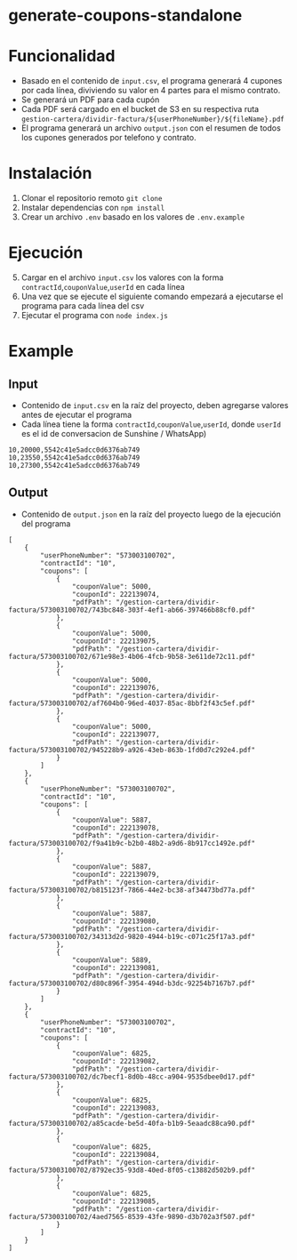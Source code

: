 # generate-coupons-standalone
# Funcionalidad
- Basado en el contenido de `input.csv`, el programa generará 4 cupones por cada línea, diviviendo su valor en 4 partes para el mismo contrato.
- Se generará un PDF para cada cupón
- Cada PDF será cargado en el bucket de S3 en su respectiva ruta `gestion-cartera/dividir-factura/${userPhoneNumber}/${fileName}.pdf`
- El programa generará un archivo `output.json` con el resumen de todos los cupones generados por telefono y contrato.

# Instalación
1. Clonar el repositorio remoto `git clone`
2. Instalar dependencias con `npm install`
3. Crear un archivo `.env` basado en los valores de `.env.example`

# Ejecución
5. Cargar en el archivo `input.csv` los valores con la forma `contractId`,`couponValue`,`userId` en cada línea
6. Una vez que se ejecute el siguiente comando empezará a ejecutarse el programa para cada línea del csv
8. Ejecutar el programa con `node index.js`

# Example
## Input
- Contenido de `input.csv` en la raíz del proyecto, deben agregarse valores antes de ejecutar el programa
- Cada línea tiene la forma `contractId`,`couponValue`,`userId`, donde `userId` es el id de conversacion de Sunshine / WhatsApp)
```
10,20000,5542c41e5adcc0d6376ab749
10,23550,5542c41e5adcc0d6376ab749
10,27300,5542c41e5adcc0d6376ab749
```
## Output
- Contenido de `output.json` en la raíz del proyecto luego de la ejecución del programa
```
[
	{
		"userPhoneNumber": "573003100702",
		"contractId": "10",
		"coupons": [
			{
				"couponValue": 5000,
				"couponId": 222139074,
				"pdfPath": "/gestion-cartera/dividir-factura/573003100702/743bc848-303f-4ef1-ab66-397466b88cf0.pdf"
			},
			{
				"couponValue": 5000,
				"couponId": 222139075,
				"pdfPath": "/gestion-cartera/dividir-factura/573003100702/671e98e3-4b06-4fcb-9b58-3e611de72c11.pdf"
			},
			{
				"couponValue": 5000,
				"couponId": 222139076,
				"pdfPath": "/gestion-cartera/dividir-factura/573003100702/af7604b0-96ed-4037-85ac-8bbf2f43c5ef.pdf"
			},
			{
				"couponValue": 5000,
				"couponId": 222139077,
				"pdfPath": "/gestion-cartera/dividir-factura/573003100702/945228b9-a926-43eb-863b-1fd0d7c292e4.pdf"
			}
		]
	},
	{
		"userPhoneNumber": "573003100702",
		"contractId": "10",
		"coupons": [
			{
				"couponValue": 5887,
				"couponId": 222139078,
				"pdfPath": "/gestion-cartera/dividir-factura/573003100702/f9a41b9c-b2b0-48b2-a9d6-8b917cc1492e.pdf"
			},
			{
				"couponValue": 5887,
				"couponId": 222139079,
				"pdfPath": "/gestion-cartera/dividir-factura/573003100702/b815123f-7866-44e2-bc38-af34473bd77a.pdf"
			},
			{
				"couponValue": 5887,
				"couponId": 222139080,
				"pdfPath": "/gestion-cartera/dividir-factura/573003100702/34313d2d-9820-4944-b19c-c071c25f17a3.pdf"
			},
			{
				"couponValue": 5889,
				"couponId": 222139081,
				"pdfPath": "/gestion-cartera/dividir-factura/573003100702/d80c896f-3954-494d-b3dc-92254b7167b7.pdf"
			}
		]
	},
	{
		"userPhoneNumber": "573003100702",
		"contractId": "10",
		"coupons": [
			{
				"couponValue": 6825,
				"couponId": 222139082,
				"pdfPath": "/gestion-cartera/dividir-factura/573003100702/dc7becf1-8d0b-48cc-a904-9535dbee0d17.pdf"
			},
			{
				"couponValue": 6825,
				"couponId": 222139083,
				"pdfPath": "/gestion-cartera/dividir-factura/573003100702/a85cacde-be5d-40fa-b1b9-5eaadc88ca90.pdf"
			},
			{
				"couponValue": 6825,
				"couponId": 222139084,
				"pdfPath": "/gestion-cartera/dividir-factura/573003100702/8792ec35-93d8-40ed-8f05-c13882d502b9.pdf"
			},
			{
				"couponValue": 6825,
				"couponId": 222139085,
				"pdfPath": "/gestion-cartera/dividir-factura/573003100702/4aed7565-8539-43fe-9890-d3b702a3f507.pdf"
			}
		]
	}
]
```
